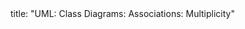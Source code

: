 <frontmatter>
title: "UML: Class Diagrams: Associations: Multiplicity"
</frontmatter>

<include src="unit-inPage-asFlat.md" boilerplate />